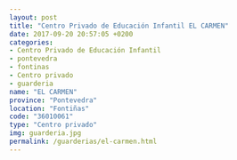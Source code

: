 ```yaml
---
layout: post
title: "Centro Privado de Educación Infantil EL CARMEN"
date: 2017-09-20 20:57:05 +0200
categories:
- Centro Privado de Educación Infantil
- pontevedra
- fontinas
- Centro privado
- guarderia
name: "EL CARMEN"
province: "Pontevedra"
location: "Fontiñas"
code: "36010061"
type: "Centro privado"
img: guarderia.jpg
permalink: /guarderias/el-carmen.html
---
```

